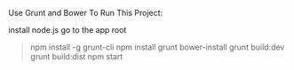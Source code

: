 Use Grunt and Bower To Run This Project:

install node.js
go to the app root

>npm install -g grunt-cli
>npm install
>grunt bower-install
>grunt build:dev
>grunt build:dist
>npm start
